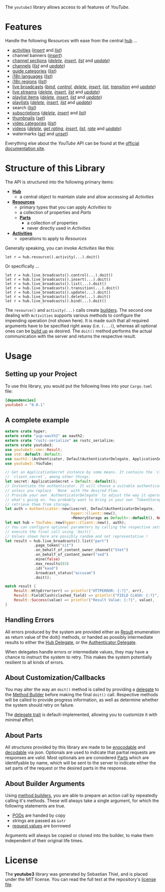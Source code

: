 <!---
DO NOT EDIT !
This file was generated automatically from 'src/mako/README.md.mako'
DO NOT EDIT !
-->
The `youtube3` library allows access to all features of *YouTube*.

# Features

Handle the following *Resources* with ease from the central [hub](http://byron.github.io/google-apis-rs/youtube3/struct.YouTube.html) ... 

* [activities](http://byron.github.io/google-apis-rs/youtube3/struct.Activity.html) ([*insert*](http://byron.github.io/google-apis-rs/youtube3/struct.ActivityInsertMethodBuilder.html) and [*list*](http://byron.github.io/google-apis-rs/youtube3/struct.ActivityListMethodBuilder.html))
* channel banners ([*insert*](http://byron.github.io/google-apis-rs/youtube3/struct.ChannelBannerInsertMethodBuilder.html))
* [channel sections](http://byron.github.io/google-apis-rs/youtube3/struct.ChannelSection.html) ([*delete*](http://byron.github.io/google-apis-rs/youtube3/struct.ChannelSectionDeleteMethodBuilder.html), [*insert*](http://byron.github.io/google-apis-rs/youtube3/struct.ChannelSectionInsertMethodBuilder.html), [*list*](http://byron.github.io/google-apis-rs/youtube3/struct.ChannelSectionListMethodBuilder.html) and [*update*](http://byron.github.io/google-apis-rs/youtube3/struct.ChannelSectionUpdateMethodBuilder.html))
* [channels](http://byron.github.io/google-apis-rs/youtube3/struct.Channel.html) ([*list*](http://byron.github.io/google-apis-rs/youtube3/struct.ChannelListMethodBuilder.html) and [*update*](http://byron.github.io/google-apis-rs/youtube3/struct.ChannelUpdateMethodBuilder.html))
* [guide categories](http://byron.github.io/google-apis-rs/youtube3/struct.GuideCategory.html) ([*list*](http://byron.github.io/google-apis-rs/youtube3/struct.GuideCategoryListMethodBuilder.html))
* [i18n languages](http://byron.github.io/google-apis-rs/youtube3/struct.I18nLanguage.html) ([*list*](http://byron.github.io/google-apis-rs/youtube3/struct.I18nLanguageListMethodBuilder.html))
* [i18n regions](http://byron.github.io/google-apis-rs/youtube3/struct.I18nRegion.html) ([*list*](http://byron.github.io/google-apis-rs/youtube3/struct.I18nRegionListMethodBuilder.html))
* [live broadcasts](http://byron.github.io/google-apis-rs/youtube3/struct.LiveBroadcast.html) ([*bind*](http://byron.github.io/google-apis-rs/youtube3/struct.LiveBroadcastBindMethodBuilder.html), [*control*](http://byron.github.io/google-apis-rs/youtube3/struct.LiveBroadcastControlMethodBuilder.html), [*delete*](http://byron.github.io/google-apis-rs/youtube3/struct.LiveBroadcastDeleteMethodBuilder.html), [*insert*](http://byron.github.io/google-apis-rs/youtube3/struct.LiveBroadcastInsertMethodBuilder.html), [*list*](http://byron.github.io/google-apis-rs/youtube3/struct.LiveBroadcastListMethodBuilder.html), [*transition*](http://byron.github.io/google-apis-rs/youtube3/struct.LiveBroadcastTransitionMethodBuilder.html) and [*update*](http://byron.github.io/google-apis-rs/youtube3/struct.LiveBroadcastUpdateMethodBuilder.html))
* [live streams](http://byron.github.io/google-apis-rs/youtube3/struct.LiveStream.html) ([*delete*](http://byron.github.io/google-apis-rs/youtube3/struct.LiveStreamDeleteMethodBuilder.html), [*insert*](http://byron.github.io/google-apis-rs/youtube3/struct.LiveStreamInsertMethodBuilder.html), [*list*](http://byron.github.io/google-apis-rs/youtube3/struct.LiveStreamListMethodBuilder.html) and [*update*](http://byron.github.io/google-apis-rs/youtube3/struct.LiveStreamUpdateMethodBuilder.html))
* [playlist items](http://byron.github.io/google-apis-rs/youtube3/struct.PlaylistItem.html) ([*delete*](http://byron.github.io/google-apis-rs/youtube3/struct.PlaylistItemDeleteMethodBuilder.html), [*insert*](http://byron.github.io/google-apis-rs/youtube3/struct.PlaylistItemInsertMethodBuilder.html), [*list*](http://byron.github.io/google-apis-rs/youtube3/struct.PlaylistItemListMethodBuilder.html) and [*update*](http://byron.github.io/google-apis-rs/youtube3/struct.PlaylistItemUpdateMethodBuilder.html))
* [playlists](http://byron.github.io/google-apis-rs/youtube3/struct.Playlist.html) ([*delete*](http://byron.github.io/google-apis-rs/youtube3/struct.PlaylistDeleteMethodBuilder.html), [*insert*](http://byron.github.io/google-apis-rs/youtube3/struct.PlaylistInsertMethodBuilder.html), [*list*](http://byron.github.io/google-apis-rs/youtube3/struct.PlaylistListMethodBuilder.html) and [*update*](http://byron.github.io/google-apis-rs/youtube3/struct.PlaylistUpdateMethodBuilder.html))
* search ([*list*](http://byron.github.io/google-apis-rs/youtube3/struct.SearchListMethodBuilder.html))
* [subscriptions](http://byron.github.io/google-apis-rs/youtube3/struct.Subscription.html) ([*delete*](http://byron.github.io/google-apis-rs/youtube3/struct.SubscriptionDeleteMethodBuilder.html), [*insert*](http://byron.github.io/google-apis-rs/youtube3/struct.SubscriptionInsertMethodBuilder.html) and [*list*](http://byron.github.io/google-apis-rs/youtube3/struct.SubscriptionListMethodBuilder.html))
* [thumbnails](http://byron.github.io/google-apis-rs/youtube3/struct.Thumbnail.html) ([*set*](http://byron.github.io/google-apis-rs/youtube3/struct.ThumbnailSetMethodBuilder.html))
* [video categories](http://byron.github.io/google-apis-rs/youtube3/struct.VideoCategory.html) ([*list*](http://byron.github.io/google-apis-rs/youtube3/struct.VideoCategoryListMethodBuilder.html))
* [videos](http://byron.github.io/google-apis-rs/youtube3/struct.Video.html) ([*delete*](http://byron.github.io/google-apis-rs/youtube3/struct.VideoDeleteMethodBuilder.html), [*get rating*](http://byron.github.io/google-apis-rs/youtube3/struct.VideoGetRatingMethodBuilder.html), [*insert*](http://byron.github.io/google-apis-rs/youtube3/struct.VideoInsertMethodBuilder.html), [*list*](http://byron.github.io/google-apis-rs/youtube3/struct.VideoListMethodBuilder.html), [*rate*](http://byron.github.io/google-apis-rs/youtube3/struct.VideoRateMethodBuilder.html) and [*update*](http://byron.github.io/google-apis-rs/youtube3/struct.VideoUpdateMethodBuilder.html))
* watermarks ([*set*](http://byron.github.io/google-apis-rs/youtube3/struct.WatermarkSetMethodBuilder.html) and [*unset*](http://byron.github.io/google-apis-rs/youtube3/struct.WatermarkUnsetMethodBuilder.html))

Everything else about the *YouTube* API can be found at the
[official documentation site](https://developers.google.com/youtube/v3).

# Structure of this Library

The API is structured into the following primary items:

* **[Hub](http://byron.github.io/google-apis-rs/youtube3/struct.YouTube.html)**
    * a central object to maintain state and allow accessing all *Activities*
* **[Resources](http://byron.github.io/google-apis-rs/youtube3/cmn/trait.Resource.html)**
    * primary types that you can apply *Activities* to
    * a collection of properties and *Parts*
    * **[Parts](http://byron.github.io/google-apis-rs/youtube3/cmn/trait.Part.html)**
        * a collection of properties
        * never directly used in *Activities*
* **[Activities](http://byron.github.io/google-apis-rs/youtube3/cmn/trait.MethodBuilder.html)**
    * operations to apply to *Resources*

Generally speaking, you can invoke *Activities* like this:

```Rust,ignore
let r = hub.resource().activity(...).doit()
```

Or specifically ...

```ignore
let r = hub.live_broadcasts().control(...).doit()
let r = hub.live_broadcasts().insert(...).doit()
let r = hub.live_broadcasts().list(...).doit()
let r = hub.live_broadcasts().transition(...).doit()
let r = hub.live_broadcasts().update(...).doit()
let r = hub.live_broadcasts().delete(...).doit()
let r = hub.live_broadcasts().bind(...).doit()
```

The `resource()` and `activity(...)` calls create [builders][builder-pattern]. The second one dealing with `Activities` 
supports various methods to configure the impending operation (not shown here). It is made such that all required arguments have to be 
specified right away (i.e. `(...)`), whereas all optional ones can be [build up][builder-pattern] as desired.
The `doit()` method performs the actual communication with the server and returns the respective result.

# Usage

## Setting up your Project

To use this library, you would put the following lines into your `Cargo.toml` file:

```toml
[dependencies]
youtube3 = "0.0.1"
```

## A complete example

```Rust
extern crate hyper;
extern crate "yup-oauth2" as oauth2;
extern crate "rustc-serialize" as rustc_serialize;
extern crate youtube3;
use youtube3::cmn::Result;
use std::default::Default;
use oauth2::{Authenticator, DefaultAuthenticatorDelegate, ApplicationSecret, MemoryStorage};
use youtube3::YouTube;

// Get an ApplicationSecret instance by some means. It contains the `client_id` and 
// `client_secret`, among other things.
let secret: ApplicationSecret = Default::default();
// Instantiate the authenticator. It will choose a suitable authentication flow for you, 
// unless you replace  `None` with the desired Flow.
// Provide your own `AuthenticatorDelegate` to adjust the way it operates and get feedback about 
// what's going on. You probably want to bring in your own `TokenStorage` to persist tokens and
// retrieve them from storage.
let auth = Authenticator::new(&secret, DefaultAuthenticatorDelegate,
                              hyper::Client::new(),
                              <MemoryStorage as Default>::default(), None);
let mut hub = YouTube::new(hyper::Client::new(), auth);
// You can configure optional parameters by calling the respective setters at will, and
// execute the final call using `doit()`.
// Values shown here are possibly random and not representative !
let result = hub.live_broadcasts().list("part")
             .page_token("sit")
             .on_behalf_of_content_owner_channel("Stet")
             .on_behalf_of_content_owner("sed")
             .mine(false)
             .max_results(83)
             .id("kasd")
             .broadcast_status("accusam")
             .doit();

match result {
    Result::HttpError(err) => println!("HTTPERROR: {:?}", err),
    Result::FieldClash(clashed_field) => println!("FIELD CLASH: {:?}", clashed_field),
    Result::Success(value) => println!("Result Value: {:?}", value),
}

```
## Handling Errors

All errors produced by the system are provided either as [Result](http://byron.github.io/google-apis-rs/youtube3/cmn/enum.Result.html) enumeration as return value of 
the doit() methods, or handed as possibly intermediate results to either the 
[Hub Delegate](http://byron.github.io/google-apis-rs/youtube3/cmn/trait.Delegate.html), or the [Authenticator Delegate](http://byron.github.io/google-apis-rs/youtube3/../yup-oauth2/trait.AuthenticatorDelegate.html).

When delegates handle errors or intermediate values, they may have a chance to instruct the system to retry. This 
makes the system potentially resilient to all kinds of errors.

## About Customization/Callbacks

You may alter the way an `doit()` method is called by providing a [delegate](http://byron.github.io/google-apis-rs/youtube3/cmn/trait.Delegate.html) to the 
[Method Builder](http://byron.github.io/google-apis-rs/youtube3/cmn/trait.MethodBuilder.html) before making the final `doit()` call. 
Respective methods will be called to provide progress information, as well as determine whether the system should 
retry on failure.

The [delegate trait](http://byron.github.io/google-apis-rs/youtube3/cmn/trait.Delegate.html) is default-implemented, allowing you to customize it with minimal effort.

## About Parts

All structures provided by this library are made to be [enocodable](http://byron.github.io/google-apis-rs/youtube3/cmn/trait.RequestValue.html) and 
[decodable](http://byron.github.io/google-apis-rs/youtube3/cmn/trait.ResponseResult.html) via json. Optionals are used to indicate that partial requests are responses are valid.
Most optionals are are considered [Parts](http://byron.github.io/google-apis-rs/youtube3/cmn/trait.Part.html) which are identifyable by name, which will be sent to 
the server to indicate either the set parts of the request or the desired parts in the response.

## About Builder Arguments

Using [method builders](http://byron.github.io/google-apis-rs/youtube3/cmn/trait.MethodBuilder.html), you are able to prepare an action call by repeatedly calling it's methods.
These will always take a single argument, for which the following statements are true.

* [PODs][wiki-pod] are handed by copy
* strings are passed as `&str`
* [request values](http://byron.github.io/google-apis-rs/youtube3/cmn/trait.RequestValue.html) are borrowed

Arguments will always be copied or cloned into the builder, to make them independent of their original life times.

[wiki-pod]: http://en.wikipedia.org/wiki/Plain_old_data_structure
[builder-pattern]: http://en.wikipedia.org/wiki/Builder_pattern
[google-go-api]: https://github.com/google/google-api-go-client

# License
The **youtube3** library was generated by Sebastian Thiel, and is placed 
under the *MIT* license.
You can read the full text at the repository's [license file][repo-license].

[repo-license]: https://github.com/Byron/google-apis-rs/LICENSE.md
